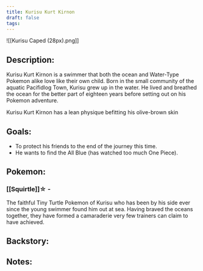 ```yaml
---
title: Kurisu Kurt Kirnon
draft: false
tags:
---
```

![[Kurisu Caped (28px).png]]
## Description:
Kurisu Kurt Kirnon is a swimmer that both the ocean and Water-Type Pokemon alike love like their own child. Born in the small community of the aquatic Pacifidlog Town, Kurisu grew up in the water. He lived and breathed the ocean for the better part of eighteen years before setting out on his Pokemon adventure.

Kurisu Kurt Kirnon has a lean physique befitting his olive-brown skin

## Goals:
- To protect his friends to the end of the journey this time.
- He wants to find the All Blue (has watched too much One Piece).

## Pokemon:

### [[Squirtle]]☆ -
The faithful Tiny Turtle Pokemon of Kurisu who has been by his side ever since the young swimmer found him out at sea. Having braved the oceans together, they have formed a camaraderie very few trainers can claim to have achieved.

## Backstory:

## Notes:
